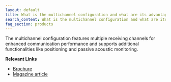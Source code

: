 ```yaml
---
layout: default
title: What is the multichannel configuration and what are its advantages?
search_content: What is the multichannel configuration and what are its advantages?
faq_section: products
---
```


The multichannel configuration features multiple receiving channels for enhanced communication performance and supports additional functionalities like positioning and passive acoustic monitoring.

**Relevant Links**
- [Brochure](https://subnero.com/brochures/Subnero-MC-Modems.pdf)
- [Magazine article](https://lsc-pagepro.mydigitalpublication.com/publication/?m=60787&i=727818&p=17&ver=html5)
